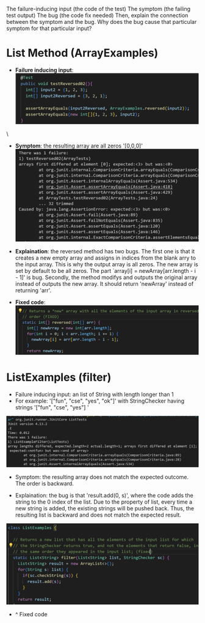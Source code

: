 The failure-inducing input (the code of the test)
The symptom (the failing test output)
The bug (the code fix needed)
Then, explain the connection between the symptom and the bug. Why does the bug cause that particular symptom for that particular input?

# List Method (ArrayExamples)
* **Failure inducing input**:
![Image](lab3img/5.png)

\

* **Symptom**: the resulting array are all zeros '[0,0,0]'
![Image](lab3img/1.png)


* **Explaination**: the reversed method has two bugs. The first one is that it creates a new empty array and assigns in indices from the blank arry to the input array. This is why the output array is all zeros. The new array is set by default to be all zeros. The part `array[i] = newArray[arr.length - i - 1]' is bug. Secondly, the method modifys and outputs the original array instead of outputs the new array. It should return 'newArray' instead of returning 'arr'.

* **Fixed code**:
![Image](lab3img/2.png)


# ListExamples (filter)
* Failure inducing input: an list of String with length longer than 1
* For example: '["fun", "cse", "yes", "ok"]' with StringChecker having strings  '["fun", "cse", "yes"] '

![Image](lab3img/3.png)
* Symptom: the resulting array does not match the expected outcome. The order is backward.

* Explaination: the bug is that 'result.add(0, s)', where the code adds the string to the 0 index of the list. Due to the property of list, every time a new string is added, the existing strings will be pushed back. Thus, the resulting list is backward and does not match the expected result.

![Image](lab3img/4.png)
* ^ Fixed code









